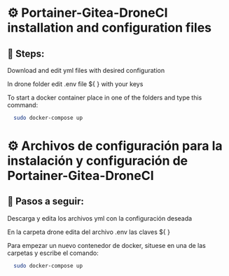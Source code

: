 
# ⚙️ Portainer-Gitea-DroneCI installation and configuration files

## 🚀 Steps:

Download and edit yml files with desired configuration

In drone folder edit .env file ${ } with your keys

To start a docker container place in one of the folders and type this command:
```bash
  sudo docker-compose up
```


# ⚙️ Archivos de configuración para la instalación y configuración de Portainer-Gitea-DroneCI

## 🚀 Pasos a seguir:

Descarga y edita los archivos yml con la configuración deseada

En la carpeta drone edita del archivo .env las claves ${ }

Para empezar un nuevo contenedor de docker, situese en una de las carpetas y escribe el comando:
```bash
  sudo docker-compose up
```
